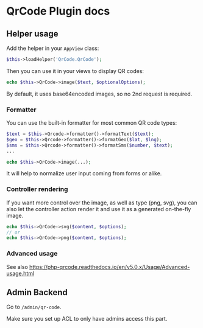 # QrCode Plugin docs

## Helper usage

Add the helper in your `AppView` class:
```php
$this->loadHelper('QrCode.QrCode');
```
Then you can use it in your views to display QR codes:
```php
echo $this->QrCode->image($text, $optionalOptions);
```

By default, it uses base64encoded images, so no 2nd request is required.

### Formatter
You can use the built-in formatter for most common QR code types:

```php
$text = $this->Qrcode->formatter()->formatText($text);
$geo = $this->Qrcode->formatter()->formatGeo($lat, $lng);
$sms = $this->Qrcode->formatter()->formatSms($number, $text);
...

echo $this->QrCode->image(...);
```
It will help to normalize user input coming from forms or alike.

### Controller rendering
If you want more control over the image, as well as type (png, svg), you
can also let the controller action render it and use it as a generated
on-the-fly image.

```php
echo $this->QrCode->svg($content, $options);
// or
echo $this->QrCode->png($content, $options);
```

### Advanced usage

See also https://php-qrcode.readthedocs.io/en/v5.0.x/Usage/Advanced-usage.html

## Admin Backend
Go to `/admin/qr-code`.

Make sure you set up ACL to only have admins access this part.
